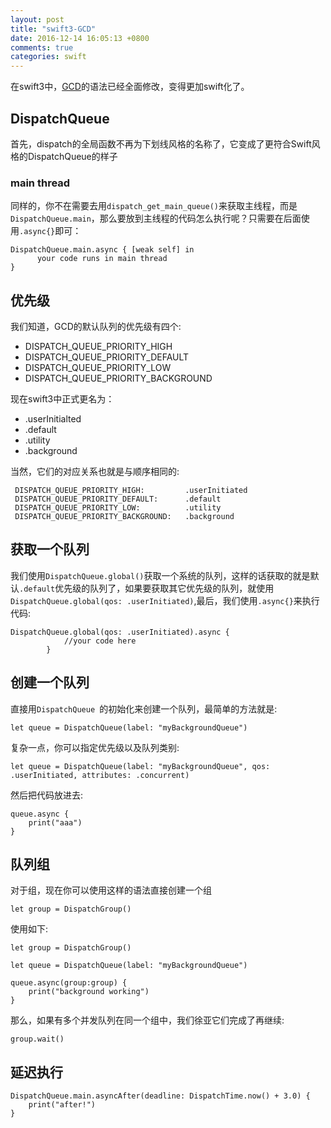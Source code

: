 ```yaml
---
layout: post
title: "swift3-GCD"
date: 2016-12-14 16:05:13 +0800
comments: true
categories: swift
---
```


在swift3中，[GCD](https://developer.apple.com/reference/dispatch)的语法已经全面修改，变得更加swift化了。

<!--more-->

## DispatchQueue

首先，dispatch的全局函数不再为下划线风格的名称了，它变成了更符合Swift风格的DispatchQueue的样子


### main thread
同样的，你不在需要去用`dispatch_get_main_queue()`来获取主线程，而是`DispatchQueue.main`，那么要放到主线程的代码怎么执行呢？只需要在后面使用`.async{}`即可：


```
DispatchQueue.main.async { [weak self] in
      your code runs in main thread
}
```

## 优先级
我们知道，GCD的默认队列的优先级有四个:

* DISPATCH_QUEUE_PRIORITY_HIGH
* DISPATCH_QUEUE_PRIORITY_DEFAULT
* DISPATCH_QUEUE_PRIORITY_LOW
* DISPATCH_QUEUE_PRIORITY_BACKGROUND

现在swift3中正式更名为：

* .userInitialted
* .default
* .utility
* .background

当然，它们的对应关系也就是与顺序相同的:

```
 DISPATCH_QUEUE_PRIORITY_HIGH:         .userInitiated
 DISPATCH_QUEUE_PRIORITY_DEFAULT:      .default
 DISPATCH_QUEUE_PRIORITY_LOW:          .utility
 DISPATCH_QUEUE_PRIORITY_BACKGROUND:   .background
```

## 获取一个队列
我们使用`DispatchQueue.global()`获取一个系统的队列，这样的话获取的就是默认`.default`优先级的队列了，如果要获取其它优先级的队列，就使用`DispatchQueue.global(qos: .userInitiated)`,最后，我们使用`.async{}`来执行代码:

```
DispatchQueue.global(qos: .userInitiated).async {
            //your code here
        }
```

## 创建一个队列
直接用`DispatchQueue `的初始化来创建一个队列，最简单的方法就是:

```
let queue = DispatchQueue(label: "myBackgroundQueue")
```
复杂一点，你可以指定优先级以及队列类别:

```
let queue = DispatchQueue(label: "myBackgroundQueue", qos: .userInitiated, attributes: .concurrent)
```

然后把代码放进去:

```
queue.async {
    print("aaa")
}
```

## 队列组
对于组，现在你可以使用这样的语法直接创建一个组

```
let group = DispatchGroup()
```

使用如下:

```
let group = DispatchGroup()
 
let queue = DispatchQueue(label: "myBackgroundQueue")
 
queue.async(group:group) {
    print("background working")
}
```

那么，如果有多个并发队列在同一个组中，我们徐亚它们完成了再继续:

```
group.wait()
```

## 延迟执行

```
DispatchQueue.main.asyncAfter(deadline: DispatchTime.now() + 3.0) {
    print("after!")
}
```